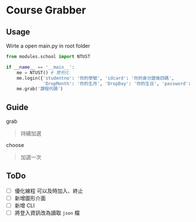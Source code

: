 # Course Grabber

## Usage

Wirte a open main.py in root folder

```python
from modules.school import NTUST

if __name__ == '__main__':
    me = NTUST() # 實例化
    me.login({'studentno': '你的學號', 'idcard': '你的身分證後四碼',
              'DropMonth': '你的生月', 'DropDay': '你的生日', 'password': '你的密碼'})
    me.grab('課程代碼')
```

## Guide

grab
> 持續加選

choose
> 加選一次

## ToDo

* [ ] 優化線程 可以及時加入、終止
* [ ] 新增圖形介面
* [ ] 新增 CLI
* [ ] 將登入資訊改為讀取 `json` 檔
